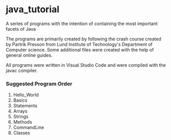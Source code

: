 # java_tutorial
A series of programs with the intention of containing the most important facets of Java

The programs are primarily created by following the crash course created by Partrik Presson from Lund Institute of Technology's Department of Computer science. Some additional files were created with the help of general online guides.

All programs were written in Visual Studio Code and were compiled with the javac compiler.

### Suggested Program Order
1. Hello_World
2. Basics
3. Statements
7. Arrays
8. Strings
4. Methods
5. CommandLine
6. Classes
